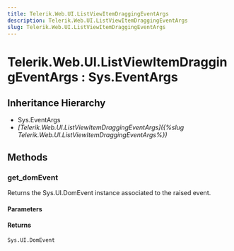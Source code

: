 ```yaml
---
title: Telerik.Web.UI.ListViewItemDraggingEventArgs
description: Telerik.Web.UI.ListViewItemDraggingEventArgs
slug: Telerik.Web.UI.ListViewItemDraggingEventArgs
---
```


# Telerik.Web.UI.ListViewItemDraggingEventArgs : Sys.EventArgs

## Inheritance Hierarchy

* Sys.EventArgs
* *[Telerik.Web.UI.ListViewItemDraggingEventArgs]({%slug Telerik.Web.UI.ListViewItemDraggingEventArgs%})*


## Methods

### get_domEvent

Returns the Sys.UI.DomEvent instance associated to the raised event.

#### Parameters

#### Returns

`Sys.UI.DomEvent`

